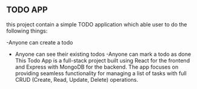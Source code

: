 ## TODO APP
this project contain a simple TODO application which able user to do the following things:

-Anyone can create a todo
- Anyone can see their existing todos 
-Anyone can mark a todo as done
This Todo App is a full-stack project built using React for the frontend and Express with MongoDB for the backend. The app focuses on providing seamless functionality for managing a list of tasks with full CRUD (Create, Read, Update, Delete) operations.